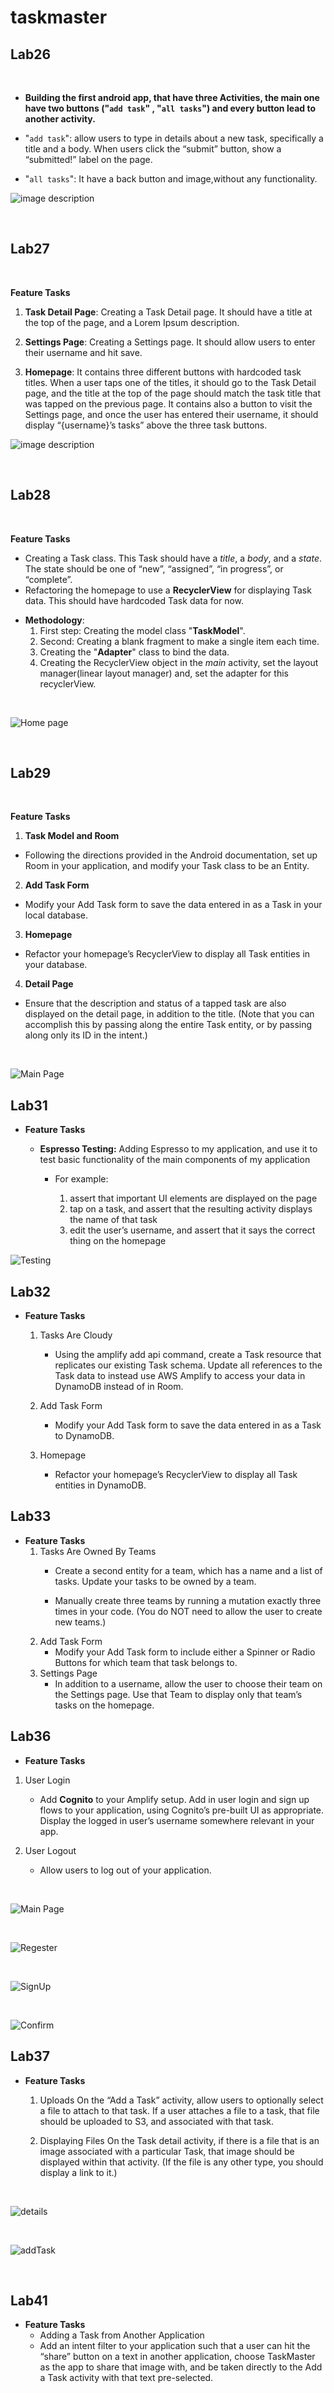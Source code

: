 # taskmaster


## **Lab26**
<br>


- **Building the first android app, that have three Activities, the main one have two buttons ("`add task`" , "`all tasks`") and every button lead to another activity.**

- "`add task`": allow users to type in details about a new task, specifically a title and a body. When users click the “submit” button, show a “submitted!” label on the page.
- "`all tasks`": It have a back button and image,without any functionality.



![image description](screenshots/lab26/homePage.jpg)



<br>

## **Lab27**
<br>

**Feature Tasks**
1. **Task Detail Page**: Creating a Task Detail page. It should have a title at the top of the page, and a Lorem Ipsum description.

2. **Settings Page**: Creating a Settings page. It should allow users to enter their username and hit save.

3. **Homepage**: It contains three different buttons with hardcoded task titles. When a user taps one of the titles, it should go to the Task Detail page, and the title at the top of the page should match the task title that was tapped on the previous page. It contains also a button to visit the Settings page, and once the user has entered their username, it should display “{username}’s tasks” above the three task buttons.



![image description](screenshots/lab27/homePage.jpg)

<br>

## **Lab28**
<br>

**Feature Tasks**
- Creating a Task class. This Task should have a *title*, a *body*, and a *state*. The state should be one of “new”, “assigned”, “in progress”, or “complete”.
- Refactoring the homepage to use a **RecyclerView** for displaying Task data. This should have hardcoded Task data for now.

* **Methodology**:
    1. First step: Creating the model class "**TaskModel**".
    2. Second: Creating a blank fragment to make a single item each time.
    3. Creating the "**Adapter**" class to bind the data.
    4. Creating the RecyclerView object in the *main* activity, set the layout manager(linear layout manager) and, set the adapter for this recyclerView. 

<br>

![Home page](screenshots/lab28/homePage.jpg)


<br>

## **Lab29**
<br>

**Feature Tasks**
1. **Task Model and Room**
- Following the directions provided in the Android documentation, set up Room in your application, and modify your Task class to be an Entity.

2. **Add Task Form**
- Modify your Add Task form to save the data entered in as a Task in your local database.

3. **Homepage**
- Refactor your homepage’s RecyclerView to display all Task entities in your database.

4. **Detail Page**
- Ensure that the description and status of a tapped task are also displayed on the detail page, in addition to the title. (Note that you can accomplish this by passing along the entire Task entity, or by passing along only its ID in the intent.)

<br>

![Main Page](screenshots/lab29/mainPage.jpg)

## **Lab31**

- **Feature Tasks**

    - **Espresso Testing:** Adding Espresso to my application, and use it to test basic functionality of the main components of my application
        - For example:

            1. assert that important UI elements are displayed on the page
            2. tap on a task, and assert that the resulting activity displays the name of that task
            3. edit the user’s username, and assert that it says the correct thing on the homepage

![Testing](screenshots/lab31/test.png)

## **Lab32**

- **Feature Tasks**
    1. Tasks Are Cloudy
        - Using the amplify add api command, create a Task resource that replicates our existing Task schema. Update all references to the Task data to instead use AWS Amplify to access your data in DynamoDB instead of in Room.

    2. Add Task Form
        - Modify your Add Task form to save the data entered in as a Task to DynamoDB.

    3. Homepage
       - Refactor your homepage’s RecyclerView to display all Task entities in DynamoDB.

## **Lab33**

- **Feature Tasks**
    1. Tasks Are Owned By Teams
        - Create a second entity for a team, which has a name and a list of tasks. Update your tasks to be owned by a team.

        - Manually create three teams by running a mutation exactly three times in your code. (You do NOT need to allow the user to create new teams.)
    2. Add Task Form
        - Modify your Add Task form to include either a Spinner or Radio Buttons for which team that task belongs to.
    3. Settings Page
        - In addition to a username, allow the user to choose their team on the Settings page. Use that Team to display only that team’s tasks on the homepage.


## **Lab36**

- **Feature Tasks**

1. User Login
    - Add **Cognito** to your Amplify setup. Add in user login and sign up flows to your application, using Cognito’s pre-built UI as appropriate. Display the logged in user’s username somewhere relevant in your app.

2. User Logout
    - Allow users to log out of your application.

<br>

![Main Page](screenshots/lab36/Main.jpg)

<br>

![Regester](screenshots/lab36/Regester.jpg)

<br>

![SignUp](screenshots/lab36/SignUp.jpg)

<br>

![Confirm](screenshots/lab36/Confirm.jpg)

## **Lab37**

- **Feature Tasks**
    1. Uploads
       On the “Add a Task” activity, allow users to optionally select a file to attach to that task. If a user attaches a file to a task, that file should be uploaded to S3, and associated with that task.

       <!-- Implementing a File Picker in Android and copying the selected file to another location -->

    2.  Displaying Files
       On the Task detail activity, if there is a file that is an image associated with a particular Task, that image should be displayed within that activity. (If the file is any other type, you should display a link to it.)

<br>

![details](screenshots/lab37/details.jpg)

<br>

![addTask](screenshots/lab37/addTask.jpg)

<br>

## **Lab41**
- **Feature Tasks**
  - Adding a Task from Another Application
  - Add an intent filter to your application such that a user can hit the “share” button on a text in another application, choose TaskMaster as the app to share that image with, and be taken directly to the Add a Task activity with that text pre-selected.


